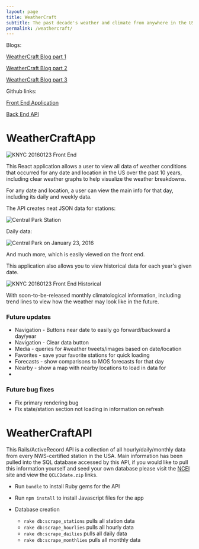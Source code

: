 ```yaml
---
layout: page
title: WeatherCraft
subtitle: The past decade's weather and climate from anywhere in the USA
permalink: /weathercraft/
---
```


Blogs:

[WeatherCraft Blog part 1](https://mikemerin.github.io/WeatherCraft-blog-1/)

[WeatherCraft Blog part 2](https://mikemerin.github.io/WeatherCraft-blog-2/)

[WeatherCraft Blog part 3](https://mikemerin.github.io/WeatherCraft-blog-3/)

Github links:

[Front End Application](https://github.com/mikemerin/WeatherCraft)

[Back End API](https://github.com/mikemerin/WeatherCraftAPI)


# WeatherCraftApp

![KNYC 20160123 Front End](http://imgur.com/APiZxP0.png)

This React application allows a user to view all data of weather conditions that occurred for any date and location in the US over the past 10 years, including clear weather graphs to help visualize the weather breakdowns.

For any date and location, a user can view the main info for that day, including its daily and weekly data.

The API creates neat JSON data for stations:

![Central Park Station](http://imgur.com/RW9IPSb.png)

Daily data:

![Central Park on January 23, 2016](http://imgur.com/BK1dZCW.png)

And much more, which is easily viewed on the front end.

This application also allows you to view historical data for each year's given date.

![KNYC 20160123 Front End Historical](http://imgur.com/FwLXU9X.png)

With soon-to-be-released monthly climatological information, including trend lines to view how the weather may look like in the future.

### Future updates
- Navigation - Buttons near date to easily go forward/backward a day/year
- Navigation - Clear data button
- Media - queries for #weather tweets/images based on date/location
- Favorites - save your favorite stations for quick loading
- Forecasts - show comparisons to MOS forecasts for that day
- Nearby - show a map with nearby locations to load in data for
-
### Future bug fixes
- Fix primary rendering bug
- Fix state/station section not loading in information on refresh

# WeatherCraftAPI

This Rails/ActiveRecord API is a collection of all hourly/daily/monthly data from every NWS-certified station in the USA. Main information has been pulled into the SQL database accessed by this API, if you would like to pull this information yourself and seed your own database please visit the [NCEI](https://www.ncdc.noaa.gov/orders/qclcd/) site and view the `QCLCDdate.zip` links.

* Run `bundle` to install Ruby gems for the API
* Run `npm install` to install Javascript files for the app

* Database creation
  * `rake db:scrape_stations` pulls all station data
  * `rake db:scrape_hourlies` pulls all hourly data
  * `rake db:scrape_dailies` pulls all daily data
  * `rake db:scrape_monthlies` pulls all monthly data
